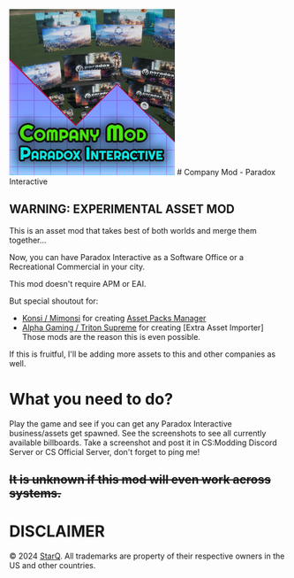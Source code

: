 <img src="https://raw.githubusercontent.com/qstar-inc/cities2-companies/master/ParadoxInteractive/Properties/Thumbnail.png" width="300"/>
# Company Mod - Paradox Interactive

## WARNING: EXPERIMENTAL ASSET MOD
This is an asset mod that takes best of both worlds and merge them together...

Now, you can have Paradox Interactive as a Software Office or a Recreational Commercial in your city.

This mod doesn't require APM or EAI.

But special shoutout for:
* [Konsi / Mimonsi](https://mods.paradoxplaza.com/authors/Mimonsi) for creating [Asset Packs Manager](https://mods.paradoxplaza.com/mods/78903/Windows)
* [Alpha Gaming / Triton Supreme](https://mods.paradoxplaza.com/authors/Triton%20Supreme) for creating [Extra Asset Importer]
Those mods are the reason this is even possible.

If this is fruitful, I'll be adding more assets to this and other companies as well.

# What you need to do?
Play the game and see if you can get any Paradox Interactive business/assets get spawned. See the screenshots to see all currently available billboards.
Take a screenshot and post it in CS:Modding Discord Server or CS Official Server, don't forget to ping me!
## ~~It is unknown if this mod will even work across systems.~~

# DISCLAIMER
© 2024 [StarQ](https://github.com/qstar-inc/). All trademarks are property of their respective owners in the US and other countries.